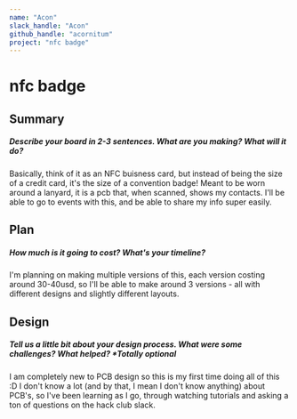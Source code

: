 ```yaml
---
name: "Acon"
slack_handle: "Acon"
github_handle: "acornitum"
project: "nfc badge"
---
```


# nfc badge
## Summary
##### Describe your board in 2-3 sentences. What are you making? What will it do?

Basically, think of it as an NFC buisness card, but instead of being the size of a credit card, it's the size of a convention badge! 
Meant to be worn around a lanyard, it is a pcb that, when scanned, shows my contacts. I'll be able to go to events with this, and be able to share my info super easily. 

## Plan
##### How much is it going to cost? What's your timeline?

I'm planning on making multiple versions of this, each version costing around 30-40usd, so I'll be able to make around 3 versions - all with different designs and slightly different layouts. 

## Design
##### Tell us a little bit about your design process. What were some challenges? What helped? ***Totally optional**

I am completely new to PCB design so this is my first time doing all of this :D
I don't know a lot (and by that, I mean I don't know anything) about PCB's, so I've been learning as I go, through watching tutorials and asking a ton of questions on the hack club slack. 
